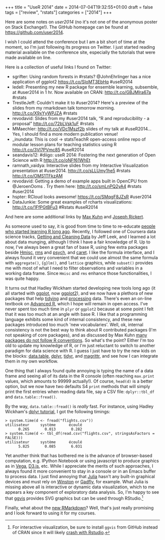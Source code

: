 +++
title = "UseR 2014"
date = 2014-07-04T19:32:55+01:00
draft = false
tags = ["review", "rstats"]
categories = ["2014"]
+++

Here are some notes on *user2014* (no it's not one of the anonymous poster on Stack Exchange!). The GitHub homepage can be found at <https://github.com/user2014>.

<!--more-->

I wish I could attend the conference but I am a bit short of time at the moment, so I'm just following its progress on Twitter. I just started reading material available on the conference site, especially the tutorials that were made available on line.

Here is a collection of useful links I found on Twitter:

- sgrifter: Using random forests in #rstats? @JohnEhrlinger has a nice application of ggplot2 <https://t.co/SIoMT3EbHq> #useR2014
- ledell: Presenting my new R package for ensemble learning, subsemble, at #user2014 in 1 hr.  Now available on CRAN: <http://t.co/GBJMlra67a>  #rstats
- TrestleJeff: Couldn't make it to #user2014? Here's a preview of the slides from my rmarkdown talk tomorrow morning. <http://t.co/X9xYyWPJZA> #rstats
- revodavid: Slides from my #user2014 talk, “R and reproducibility - a proposal” <http://t.co/72bLVsk1uF> #rstats
- MMaechler: <http://t.co/VDc1Mszf2b> slides of my talk at #useR2014... Yes, I should find a more modern publication venue!
- _inundata: This is cool → statsTeachR open-access online repo of modular lesson plans  for teaching statistics using R <http://t.co/3Vl7PVmc85> #useR2014
- seandavis12: #diigo: useR 2014: Fostering the next generation of Open Science with R <http://t.co/oNFf61WhEt>
- ramnath_vaidya: Interactive slides from my Interactive Visualization presentation at #user2014.  <http://t.co/sLLUmy1he5> #rstats <http://t.co/OMS1TFkzAM>
- revodavid: Getting a demo of example apps built in OpenCPU from @JeroenOoms . Try them here: <http://t.co/smLnPQ2yA4> #rstats #user2014
- hspter: RCloud looks awesome! <https://t.co/SMqgF8JZsR> #user2014
- DataJunkie: Some great examples of rcharts visualizations: <http://t.co/1FfPGtBFu3> #Rstats #useR2014

And here are some additional links by [Max Kuhn](http://www.r-bloggers.com/user-2014-highlights/) and [Joseph Rickert](http://www.r-bloggers.com/user-2014-tutorials/).

As someone used to say, it is good from time to time to re-educate [people who started learning R long ago](http://goo.gl/rZ3Il8). Recently, I followed one of Coursera data science tracks, [Getting and Cleaning Data](https://www.coursera.org/course/getdata) by Jeff Leek, and I learned a lot about data munging, although I think I have a fair knowledge of R. Up to now, I've always been a great fan of base R, using few extra packages beside [Hmisc](http://cran.r-project.org/web/packages/Hmisc/index.html), [rms](http://cran.r-project.org/web/packages/rms/index.html) and [psych](http://cran.r-project.org/web/packages/psych/index.html), and [caret](http://cran.r-project.org/web/packages/caret/index.html). I like the formula interface, and I always found it very convenient that we could use almost the same formula with `aggregate()`, `{g}lm()`, and `lattice` graphics, while `subset()` provides me with most of what I need to filter observations and variables in a working data frame. Since `Hmisc` and `rms` enhance those functionalities, I was quite happy.

It turns out that Hadley Wickham started developing new tools long ago (it all started with [ggplot](http://cran.r-project.org/web/packages/ggplot/index.html), now [ggplot2](http://ggplot2.org/)), and we now have a plethora of new packages that help [tidying](http://vita.had.co.nz/papers/tidy-data.pdf) and [processing](http://www.jstatsoft.org/v40/i01/paper) data. There's even an on-line textbook on [Advanced R](http://adv-r.had.co.nz/), which I hope will remain in open access. I've never spent too much time in `plyr` or `ggplot2` because at some point I felt that it was too much at an angle with base R. I like that a programming language exhibits some kind of internal consistency, and these new packages introduced too much 'new vocabularies'. Well, ok, internal consistency is not the best way to think about R contributed packages (I'm not speaking of core packages), and as discussed by Max Kuhn [many packages do not follow R conventions](http://goo.gl/Ab91BT). So what's the point? Either I'm too old to update my knowledge of R, or I'm just reluctant to switch to another paradigm for data science with R. I guess I just have to try the new kids on the blocks: [data.table](http://datatable.r-forge.r-project.org/), [dplyr](https://github.com/hadley/dplyr), [tidyr](https://github.com/hadley/tidyr), and [magrittr](https://github.com/smbache/magrittr), and see how I can integrate them in my own workflow.

One thing that I always found quite annoying is typing the name of a data frame and seeing all of its data in the R console (often reaching `max.print` values, which amounts to 99999 actually!). Of course, `head(d)` is a better option, but we now have two defaults S4 `print` methods that will simply print the first entries when reading data file, say a CSV file: `dplyr::tbl_df` and `data.table::fread()`.

By the way, `data.table::fread()` is *really* fast. For instance, using Hadley Wickham's [dplyr tutorial](http://t.co/b6x1TCe4pD), I got the following timings:

    > system.time(d <- fread("flights.csv"))
    utilisateur     système      écoulé 
          0.265       0.013       0.282 
    > system.time(d <- tbl_df(read.csv("flights.csv", stringsAsFactors = FALSE)))
    utilisateur     système      écoulé 
          5.825       0.085       6.031

Yet another think that has bothered me is the advance of browser-based computation, e.g. IPython Notebook or using javascript to produce graphics as in [Vega](http://trifacta.github.io/vega/), [D3.js](http://d3js.org/), etc. While I appreciate the merits of such approaches, I always found it more convenient to stay in a console or in an Emacs buffer to process data. I just find annoying that [Julia](http://julialang.org/) hasn't any built-in graphical devices and must rely on [Winston](https://github.com/nolta/Winston.jl) or [Gadfly](http://dcjones.github.io/Gadfly.jl/), for example. What Julia is missing above all is interactive or dynamic data visualization, which to me appears a key component of exploratory data analysis. So, I'm happy to see that [ggvis](http://ggvis.rstudio.com/) provides SVG graphics but can be used through RStudio.[^1]

Finally, what about the [new RMarkdown](http://rmarkdown.rstudio.com/)? Well, that's just really promising and I look forward to using it for my courses.



[^1]: For interactive visualization, be sure to install `ggvis` from GitHub instead of CRAN since it will likely [crash with Rstudio](https://github.com/rstudio/ggvis/issues/194).
